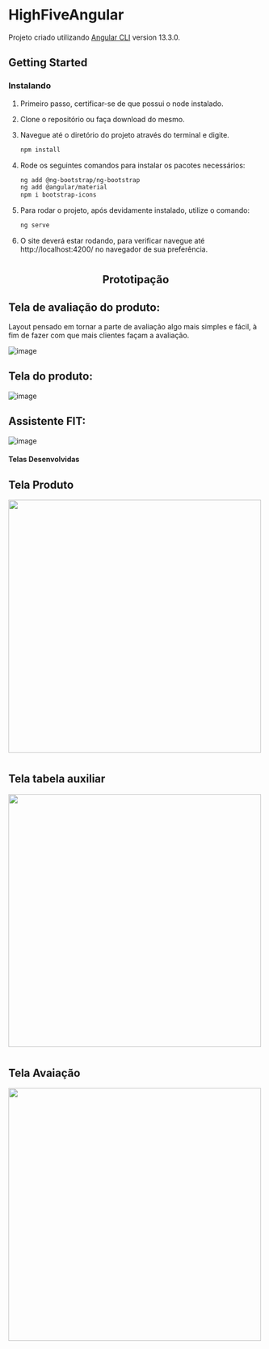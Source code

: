 # HighFiveAngular

Projeto criado utilizando [Angular CLI](https://github.com/angular/angular-cli) version 13.3.0.



## Getting Started



### Instalando

1. Primeiro passo, certificar-se de que possui o node instalado. 

2. Clone o repositório ou faça download do mesmo.  
  

3. Navegue até o diretório do projeto através do terminal e digite.

   ```sh
   npm install
   ```
4. Rode os seguintes comandos para instalar os pacotes necessários:

   ```sh   
   ng add @ng-bootstrap/ng-bootstrap 
   ng add @angular/material
   npm i bootstrap-icons   
   ```

5. Para rodar o projeto, após devidamente instalado, utilize o comando:
   
   ```sh
   ng serve
   ```
6. O site deverá estar rodando, para verificar navegue até http://localhost:4200/ no navegador de sua preferência. 



#

<h2 align="center"> Prototipação </h2>

## Tela de avaliação do produto: 
Layout pensado em tornar a parte de avaliação algo mais simples e fácil, à fim de fazer com que mais clientes façam a avaliação.

![image](https://user-images.githubusercontent.com/88169337/170609013-299f8019-e16d-48eb-bb57-a9b239938b50.png)



## Tela do produto:

![image](https://user-images.githubusercontent.com/88169337/170609231-21656a4b-1050-451c-b70a-fab83996b214.png)


## Assistente FIT:

![image](https://user-images.githubusercontent.com/88169337/170609503-8c874a34-dc98-4d3b-90ca-89a6790e475c.png)


#### Telas Desenvolvidas

## **Tela Produto**

<img src="https://user-images.githubusercontent.com/94243097/170620106-a87dc69c-a395-4b22-8697-7b8a34f6b136.jpeg" width="500">


#

## **Tela tabela auxiliar**

<img src="https://user-images.githubusercontent.com/94243097/170620508-2b498728-c6f6-460d-b82a-540a09aa7cee.jpe" width="500">

#

## **Tela Avaiação**

<img src="https://user-images.githubusercontent.com/94243097/170620692-704012ca-03bd-4b2c-b635-a8db0987c24a.jpeg" width="500">
